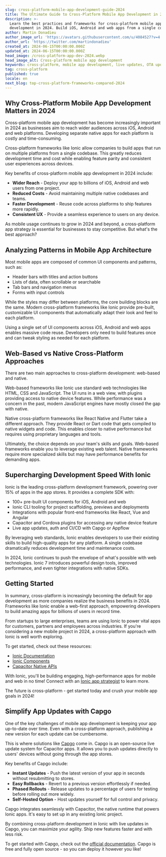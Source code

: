 ```yaml
---
slug: cross-platform-mobile-app-development-guide-2024
title: The Ultimate Guide to Cross-Platform Mobile App Development in 2024
description: >-
  Learn the best practices and frameworks for cross-platform mobile app
  development in 2024. Build iOS, Android and web apps from a single codebase.
author: Martin Donadieu
author_image_url: 'https://avatars.githubusercontent.com/u/4084527?v=4'
author_url: 'https://twitter.com/martindonadieu'
created_at: 2024-06-15T00:00:00.000Z
updated_at: 2024-06-15T00:00:00.000Z
head_image: /cross-platform-app-dev-2024.webp
head_image_alt: Cross-platform mobile app development
keywords: cross-platform, mobile app development, live updates, OTA updates, continuous integration, mobile app updates
tag: cross-platform
published: true
locale: en
next_blog: top-cross-platform-frameworks-compared-2024
---
```


## Why Cross-Platform Mobile App Development Matters in 2024

Cross-platform mobile app development has become increasingly important in 2024 as businesses aim to reach wider audiences across iOS, Android and web platforms. Developing separate native apps for each platform is costly and time-consuming. 

Cross-platform frameworks like Ionic allow companies to build apps that run on multiple platforms from a single codebase. This greatly reduces development time and cost while enabling feature parity and consistent user experiences across devices.

Key benefits of cross-platform mobile app development in 2024 include:

- **Wider Reach** - Deploy your app to billions of iOS, Android and web users from one project. 
- **Reduced Costs** - Avoid maintaining multiple native codebases and teams.
- **Faster Development** - Reuse code across platforms to ship features more rapidly.
- **Consistent UX** - Provide a seamless experience to users on any device.

As mobile usage continues to grow in 2024 and beyond, a cross-platform app strategy is essential for businesses to stay competitive. But what's the best approach?

## Analyzing Patterns in Mobile App Architecture

Most mobile apps are composed of common UI components and patterns, such as:

- Header bars with titles and action buttons
- Lists of data, often scrollable or searchable 
- Tab bars and navigation menus
- Forms with input controls 

While the styles may differ between platforms, the core building blocks are the same. Modern cross-platform frameworks like Ionic provide pre-built, customizable UI components that automatically adapt their look and feel to each platform.

Using a single set of UI components across iOS, Android and web apps enables massive code reuse. Developers only need to build features once and can tweak styling as needed for each platform.

## Web-Based vs Native Cross-Platform Approaches

There are two main approaches to cross-platform development: web-based and native.

Web-based frameworks like Ionic use standard web technologies like HTML, CSS and JavaScript. The UI runs in a web view, with plugins providing access to native device features. While performance was a concern in the past, modern JavaScript engines have mostly closed the gap with native. 

Native cross-platform frameworks like React Native and Flutter take a different approach. They provide React or Dart code that gets compiled to native widgets and code. This enables closer to native performance but requires using proprietary languages and tools.

Ultimately, the choice depends on your team's skills and goals. Web-based frameworks enable you to leverage existing web talent. Native frameworks require more specialized skills but may have performance benefits for demanding apps. 

## Supercharging Development Speed With Ionic

Ionic is the leading cross-platform development framework, powering over 15% of apps in the app stores. It provides a complete SDK with:

- 100+ pre-built UI components for iOS, Android and web
- Ionic CLI tooling for project scaffolding, previews and deployments
- Integrations with popular front-end frameworks like React, Vue and Angular
- Capacitor and Cordova plugins for accessing any native device feature
- Live app updates, auth and CI/CD with Capgo or Appflow

By leveraging web standards, Ionic enables developers to use their existing skills to build high-quality apps for any platform. A single codebase dramatically reduces development time and maintenance costs.

In 2024, Ionic continues to push the envelope of what's possible with web technologies. Ionic 7 introduces powerful design tools, improved performance, and even tighter integrations with native SDKs.

## Getting Started

In summary, cross-platform is increasingly becoming the default for app development as more companies realize the business benefits in 2024. Frameworks like Ionic enable a web-first approach, empowering developers to build amazing apps for billions of users in record time.

From startups to large enterprises, teams are using Ionic to power vital apps for customers, partners and employees across industries. If you're considering a new mobile project in 2024, a cross-platform approach with Ionic is well worth exploring.

To get started, check out these resources:

- [Ionic Documentation](https://ionicframework.com/docs)
- [Ionic Components](https://ionicframework.com/docs/components)
- [Capacitor Native APIs](https://capacitor.ionicframework.com/)

With Ionic, you'll be building engaging, high-performance apps for mobile and web in no time! Connect with an [Ionic app strategist](https://ionic.io/enterprise/strategy-session) to learn more. 

The future is cross-platform - get started today and crush your mobile app goals in 2024!

## Simplify App Updates with Capgo

One of the key challenges of mobile app development is keeping your app up-to-date over time. Even with a cross-platform approach, publishing a new version for each update can be cumbersome.

This is where solutions like [Capgo](https://capgo.app/) come in. Capgo is an open-source live update system for Capacitor apps. It allows you to push updates directly to users' devices without going through the app stores.

Key benefits of Capgo include:

- **Instant Updates** - Push the latest version of your app in seconds without resubmitting to stores.
- **Easy Rollbacks** - Revert to a previous version effortlessly if needed. 
- **Phased Rollouts** - Release updates to a percentage of users for testing before rolling out more widely.
- **Self-Hosted Option** - Host updates yourself for full control and privacy.

Capgo integrates seamlessly with Capacitor, the native runtime that powers Ionic apps. It's easy to set up in any existing Ionic project.

By combining cross-platform development in Ionic with live updates in Capgo, you can maximize your agility. Ship new features faster and with less risk.

To get started with Capgo, check out the [official documentation](https://docs.capgo.app/). Capgo is free and fully open source - so you can deploy it however you like!
